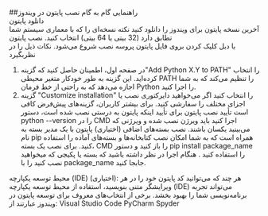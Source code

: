 <div dir=”rtl”>

##راهنمایی گام به گام نصب پایتون در ویندوز  
دانلود پایتون   
آخرین نسخه پایتون برای ویندوز را  دانلود کنید
   نکته نسخه‌ای را که با معماری سیستم شما تطابق دارد (32 بیتی یا 64 بیتی) انتخاب کنید.
نصب پایتون  
با دبل کلیک کردن بروی فایل پایتون پروسه نصب شروع می‌شود. نکات ذیل را در نظر‌بگیرد  
1.	در صفحه اول، اطمینان حاصل کنید که گزینه"Add Python X.Y to PATH"  را انتخاب کرده‌اید. این گزینه به طور خودکار متغیر محیطی PATH را تنظیم می‌کند که به شما اجازه می‌دهد که به راحتی از خط فرمان Python را اجرا کنید.
2.	گزینه "Customize installation" را انتخاب کنید اگر می‌خواهید دایرکتوری نصب یا اجزای مختلف را سفارشی کنید. برای بیشتر کاربران، گزینه‌های پیش‌فرض کافی است
تأیید نصب پایتون
برای تأیید اینکه پایتون به درستی نصب شده است، دستور python --version را در CMD اجرا کنید باید ویرژن نصب شده و ویرژنی که می‌بینید یکسان باشند.
نصب بسته‌های اضافی (اختیاری)
پایتون با یک مدیر بسته به نام pip همراه است که به شما امکان نصب کتابخانه‌ها و بسته‌های آماده را استفاده کنید. برای نصب یک بسته، CMD را باز کنید و دستور pip install package_name را استفاده کنید . هنگام اجرا در نظر داشته باشید که بسته یا پکیجی که میخواهید نصب کنید را با package_name جابجا کنید.

محیط توسعه یکپارچه (IDE) (اختیاری):
هر چند که می‌توانید کد پایتون خود را در هر ویرایشگر متنی بنویسید، استفاده از محیط توسعه یکپارچه (IDE) می‌تواند تجربه برنامه‌نویسی شما را بهبود بخشد. برخی از انتخاب‌های معروف برای توسعه پایتون در ویندوز عبارتند از:
Visual Studio Code
PyCharm
Spyder

</div>


